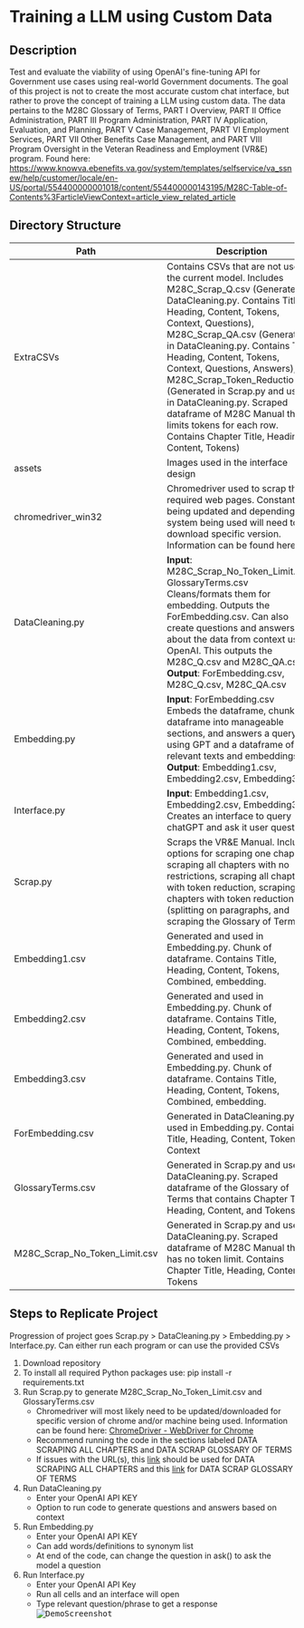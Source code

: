 # Training a LLM using Custom Data
## Description
Test and evaluate the viability of using OpenAI's fine-tuning API for Government use cases using real-world Government documents. The goal of this project is not to create the most accurate custom chat interface, but rather to prove the concept of training a LLM using custom data. The data pertains to the M28C Glossary of Terms, PART I Overview, PART II Office Administration, PART III Program Administration, PART IV Application, Evaluation, and Planning, PART V Case Management, PART VI Employment Services, PART VII Other Benefits Case Management, and PART VIII Program Oversight in the Veteran Readiness and Employment (VR&E) program. Found here: https://www.knowva.ebenefits.va.gov/system/templates/selfservice/va_ssnew/help/customer/locale/en-US/portal/554400000001018/content/554400000143195/M28C-Table-of-Contents%3FarticleViewContext=article_view_related_article

## Directory Structure
| Path  | Description |
| ------------- | ------------- |
| ExtraCSVs  | Contains CSVs that are not used in the current model. Includes M28C_Scrap_Q.csv (Generated in DataCleaning.py. Contains Title, Heading, Content, Tokens, Context, Questions), M28C_Scrap_QA.csv (Generated in DataCleaning.py. Contains Title, Heading, Content, Tokens, Context, Questions, Answers), M28C_Scrap_Token_Reduction.csv (Generated in Scrap.py and used in DataCleaning.py. Scraped dataframe of M28C Manual that limits tokens for each row. Contains Chapter Title, Heading, Content, Tokens)  |
| assets  | Images used in the interface design  |
| chromedriver_win32  | Chromedriver used to scrap the required web pages. Constantly being updated and depending on system being used will need to download specific version. Information can be found here: [link](https://chromedriver.chromium.org/home)  |
| DataCleaning.py  | **Input**: M28C_Scrap_No_Token_Limit.csv, GlossaryTerms.csv <br />Cleans/formats them for embedding. Outputs the ForEmbedding.csv. Can also create questions and answers about the data from context using OpenAI. This outputs the M28C_Q.csv and M28C_QA.csv. <br />**Output**: ForEmbedding.csv, M28C_Q.csv, M28C_QA.csv    |
| Embedding.py  | **Input**: ForEmbedding.csv <br />Embeds the dataframe, chunks the dataframe into manageable sections, and answers a query using GPT and a dataframe of relevant texts and embeddings. <br />**Output**: Embedding1.csv, Embedding2.csv, Embedding3.csv  |
| Interface.py  | **Input**: Embedding1.csv, Embedding2.csv, Embedding3.csv <br />Creates an interface to query chatGPT and ask it user questions.  |
| Scrap.py  | Scraps the VR&E Manual. Includes options for scraping one chapter, scraping all chapters with no restrictions, scraping all chapters with token reduction, scraping all chapters with token reduction (splitting on paragraphs, and scraping the Glossary of Terms.  |
| Embedding1.csv  | Generated and used in Embedding.py. Chunk of dataframe. Contains Title, Heading, Content, Tokens, Combined, embedding.  |
| Embedding2.csv  | Generated and used in Embedding.py. Chunk of dataframe. Contains Title, Heading, Content, Tokens, Combined, embedding.  |
| Embedding3.csv  | Generated and used in Embedding.py. Chunk of dataframe. Contains Title, Heading, Content, Tokens, Combined, embedding.  |
| ForEmbedding.csv  | Generated in DataCleaning.py and used in Embedding.py. Contains Title, Heading, Content, Tokens, Context   |
| GlossaryTerms.csv  | Generated in Scrap.py and used in DataCleaning.py. Scraped dataframe of the Glossary of Terms that contains Chapter Title, Heading, Content, and Tokens.  |
| M28C_Scrap_No_Token_Limit.csv  | Generated in Scrap.py and used in DataCleaning.py. Scraped dataframe of M28C Manual that has no token limit. Contains Chapter Title, Heading, Content, Tokens  |

## Steps to Replicate Project
Progression of project goes Scrap.py > DataCleaning.py > Embedding.py > Interface.py. Can either run each program or can use the provided CSVs 
1. Download repository
2. To install all required Python packages use: pip install -r requirements.txt  
3. Run Scrap.py to generate M28C_Scrap_No_Token_Limit.csv and GlossaryTerms.csv
   - Chromedriver will most likely need to be updated/downloaded for specific version of chrome and/or machine being used. Information can be found here: [ChromeDriver - WebDriver for Chrome](https://chromedriver.chromium.org/home)
   - Recommend running the code in the sections labeled DATA SCRAPING ALL CHAPTERS and DATA SCRAP GLOSSARY OF TERMS
   - If issues with the URL(s), this [link](https://www.knowva.ebenefits.va.gov/system/templates/selfservice/va_ssnew/help/customer/locale/en-US/portal/554400000001018/content/554400000146267/M28CIA1-Veteran-Readiness-and-Employment-Manual%3FarticleViewContext=article_view_related_article) should be used for DATA SCRAPING ALL CHAPTERS and this [link](https://www.knowva.ebenefits.va.gov/system/templates/selfservice/va_ssnew/help/customer/locale/en-US/portal/554400000001018/content/554400000144454/M28C-Glossary-of-Terms%3FarticleViewContext=article_view_related_article) for DATA SCRAP GLOSSARY OF TERMS    
5. Run DataCleaning.py
   - Enter your OpenAI API KEY
   - Option to run code to generate questions and answers based on context
6. Run Embedding.py
   - Enter your OpenAI API KEY
   - Can add words/definitions to synonym list
   - At end of the code, can change the question in ask() to ask the model a question
7. Run Interface.py
   - Enter your OpenAI API Key
   - Run all cells and an interface will open
   - Type relevant question/phrase to get a response
<kbd>![DemoScreenshot](https://github.com/huntridge-labs-interns/vre-poc/assets/135631259/4a388d48-d51f-4fb8-95fa-0d6079e83cf7)<kbd>
